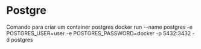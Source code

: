 # Postgre

Comando para criar um container postgres
docker run --name postgres -e POSTGRES_USER=user -e POSTGRES_PASSWORD=docker -p 5432:3432 -d postgres
